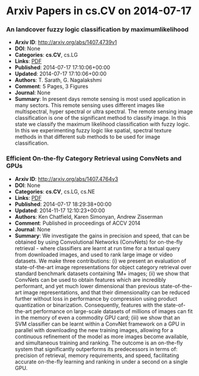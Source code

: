 # Arxiv Papers in cs.CV on 2014-07-17
### An landcover fuzzy logic classification by maximumlikelihood
- **Arxiv ID**: http://arxiv.org/abs/1407.4739v1
- **DOI**: None
- **Categories**: **cs.CV**, cs.LG
- **Links**: [PDF](http://arxiv.org/pdf/1407.4739v1)
- **Published**: 2014-07-17 17:10:06+00:00
- **Updated**: 2014-07-17 17:10:06+00:00
- **Authors**: T. Sarath, G. Nagalakshmi
- **Comment**: 5 Pages, 3 Figures
- **Journal**: None
- **Summary**: In present days remote sensing is most used application in many sectors. This remote sensing uses different images like multispectral, hyper spectral or ultra spectral. The remote sensing image classification is one of the significant method to classify image. In this state we classify the maximum likelihood classification with fuzzy logic. In this we experimenting fuzzy logic like spatial, spectral texture methods in that different sub methods to be used for image classification.



### Efficient On-the-fly Category Retrieval using ConvNets and GPUs
- **Arxiv ID**: http://arxiv.org/abs/1407.4764v3
- **DOI**: None
- **Categories**: **cs.CV**, cs.LG, cs.NE
- **Links**: [PDF](http://arxiv.org/pdf/1407.4764v3)
- **Published**: 2014-07-17 18:29:38+00:00
- **Updated**: 2014-11-17 12:10:23+00:00
- **Authors**: Ken Chatfield, Karen Simonyan, Andrew Zisserman
- **Comment**: Published in proceedings of ACCV 2014
- **Journal**: None
- **Summary**: We investigate the gains in precision and speed, that can be obtained by using Convolutional Networks (ConvNets) for on-the-fly retrieval - where classifiers are learnt at run time for a textual query from downloaded images, and used to rank large image or video datasets.   We make three contributions: (i) we present an evaluation of state-of-the-art image representations for object category retrieval over standard benchmark datasets containing 1M+ images; (ii) we show that ConvNets can be used to obtain features which are incredibly performant, and yet much lower dimensional than previous state-of-the-art image representations, and that their dimensionality can be reduced further without loss in performance by compression using product quantization or binarization. Consequently, features with the state-of-the-art performance on large-scale datasets of millions of images can fit in the memory of even a commodity GPU card; (iii) we show that an SVM classifier can be learnt within a ConvNet framework on a GPU in parallel with downloading the new training images, allowing for a continuous refinement of the model as more images become available, and simultaneous training and ranking. The outcome is an on-the-fly system that significantly outperforms its predecessors in terms of: precision of retrieval, memory requirements, and speed, facilitating accurate on-the-fly learning and ranking in under a second on a single GPU.



